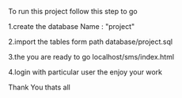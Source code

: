 To run this project  follow this  step to go


1.create the database Name : "project"

2.import the tables form  path database/project.sql

3.the you are ready to go localhost/sms/index.html

4.login with particular user the  enjoy your work 

Thank You  thats all
